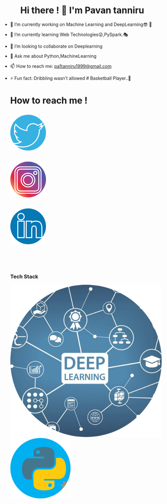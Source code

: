 ###         <h1 style="text-align:center;"> Hi there ! 👋  I'm Pavan tanniru </h1>

            


- 🔭 I’m currently working on Machine Learning and DeepLearning😎 🦾
- 🌱 I’m currently learning Web Technologies😜,PySpark.🎭
- 👯 I’m looking to collaborate on Deeplearning
- 💬 Ask me about Python,MachineLearning
- 📫 How to reach me: pa1tanniru1999@gmail.com
- ⚡ Fun fact: Dribbling wasn't allowed # Basketball Player..🏀


     <h1> How to reach me ! </>
            
       
   
    <a href="https://twitter.com/TanniruPavan" class="button primary">![Twitter](https://github.com/pavantanniru/pavantanniru/blob/main/circle-cropped%20(7).png?raw=true)</a>
    
    
    
    <a href="https://www.instagram.com/___.pavan.__/" class="button">![Insta](https://raw.githubusercontent.com/pavantanniru/pavantanniru/main/circle-cropped%20(6).png)</a>
    
    <a href="https://www.linkedin.com/in/pavan-tanniru-59ab281a5/" class="button icon search">![Linkdn](https://github.com/pavantanniru/pavantanniru/blob/main/circle-cropped%20(8).png?raw=true)</a>
    
   
    
    <br>
    
     ### Tech Stack  
    
    
    ![Deep_learning](https://github.com/pavantanniru/pavantanniru/blob/main/circle-cropped%20(3).png?raw=true) 
    ![python](https://github.com/pavantanniru/pavantanniru/blob/main/circle-cropped%20(4).png?raw=true)
